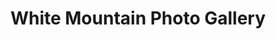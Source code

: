---
title: "White Mountain Photo Gallery"
url: /jackson/white-mountain-photo-gallery/
shop: shop
---